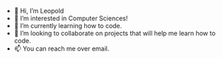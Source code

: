 - 👋 Hi, I’m Leopold
- 👀 I’m interested in Computer Sciences!
- 🌱 I’m currently learning how to code. 
- 💞️ I’m looking to collaborate on projects that will help me learn how to code.
- 📫 You can reach me over email. 

<!---
leo15y/leo15y is a ✨ special ✨ repository because its `README.md` (this file) appears on your GitHub profile.
You can click the Preview link to take a look at your changes.
--->
